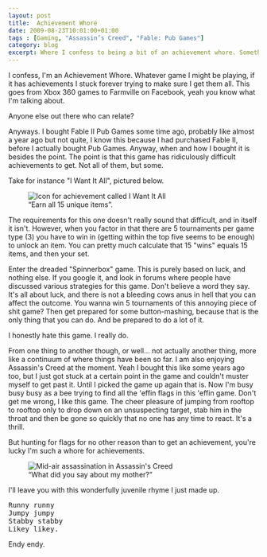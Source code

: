 ```yaml
---
layout: post
title:  Achievement Whore
date: 2009-08-23T10:01:00+01:00
tags : [Gaming, "Assassin’s Creed", "Fable: Pub Games"]
category: blog
excerpt: Where I confess to being a bit of an achievement whore. Something I've thankfully cured myself of nowadays.
---
```

I confess, I'm an Achievement Whore. Whatever game I might be playing, if it has achievements I stuck forever trying to make sure I get them all. This goes from Xbox 360 games to Farmville on Facebook, yeah you know what I'm talking about.

Anyone else out there who can relate?

Anyways. I bought Fable II Pub Games some time ago, probably like almost a year ago but not quite, I know this because I had purchased Fable II, before I actually bought Pub Games. Anyway, when and how I bought it is besides the point. The point is that this game has ridiculously difficult achievements to get. Not all of them, but some.

Take for instance "I Want It All", pictured below.

<div>
<figure>
	<img src="../../../../assets/posts/2009/august/achievement-whore/i-want-it-all-fable-pub-games-achievement.jpg" alt="Icon for achievement called I Want It All">
	<figcaption>“Earn all 15 unique items”.</figcaption>
</figure>
</div>

The requirements for this one doesn't really sound that difficult, and in itself it isn't. However, when you factor in that there are 5 tournaments per game type (3) you have to win in (getting within the top five seems to be enough) to unlock an item. You can pretty much calculate that 15 "wins" equals 15 items, and then your set.

Enter the dreaded "Spinnerbox" game. This is purely based on luck, and nothing else. If you google it, and look in forums where people have discussed various strategies for this game. Don't believe a word they say. It's all about luck, and there is not a bleeding cows anus in hell that you can affect the outcome. You wanna win 5 tournaments of this annoying piece of shit game? Then get prepared for some button-mashing, because that is the only thing that you can do. And be prepared to do a lot of it.

I honestly hate this game. I really do.

From one thing to another though, or well... not actually another thing, more like a continuum of where things have been so far. I am also enjoying Assassin's Creed at the moment. Yeah I bought this like some years ago too, but I just got stuck at a certain point in the game and couldn't muster myself to get past it. Until I picked the game up again that is. Now I'm busy busy busy as a bee trying to find all the 'effin flags in this 'effin game. Don't get me wrong, I like this game. The cheer pleasure of jumping from rooftop to rooftop only to drop down on an unsuspecting target, stab him in the throat and then be gone so quickly that no one has any time to react. It's a thrill.

But hunting for flags for no other reason than to get an achievement, you're lucky I'm such a whore for achievements.

<div>
<figure>
	<img src="../../../../assets/posts/2009/august/achievement-whore/assassins-creed.jpg" alt="Mid-air assassination in Assassin's Creed">
	<figcaption>“What did you say about my mother?”</figcaption>
</figure>
</div>

I'll leave you with this wonderfully juvenile rhyme I just made up.

<pre>
Runny runny
Jumpy jumpy
Stabby stabby
Likey likey.
</pre>

Endy endy.